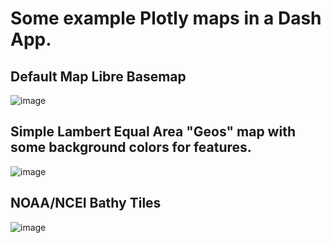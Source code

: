 # Some example Plotly maps in a Dash App.

## Default Map Libre Basemap
![image](https://github.com/user-attachments/assets/e9549887-d3eb-499f-8a31-9178c97f39d8)

## Simple Lambert Equal Area "Geos" map with some background colors for features.
![image](https://github.com/user-attachments/assets/d95633b6-9dee-44ac-b218-c68208f8e753)

## NOAA/NCEI Bathy Tiles
![image](https://github.com/user-attachments/assets/d00757a6-f5af-4d26-a520-e6ba4dc143cd)


